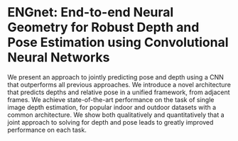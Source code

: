 # ENGnet: End-to-end Neural Geometry for Robust Depth and Pose Estimation using Convolutional Neural Networks

We present an approach to jointly predicting pose and depth using a CNN that outperforms all previous approaches. We introduce a novel architecture that predicts depths and relative pose in a unified framework, from adjacent frames. We achieve state-of-the-art performance on the task of single image depth estimation, for popular indoor and outdoor datasets with a common architecture. We show both qualitatively and quantitatively that a joint approach to solving for depth and pose leads to greatly improved performance on each task.
